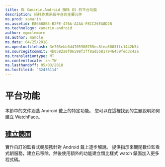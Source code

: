 ```yaml
---
title: 與 Xamarin.Android 損耗 OS 的平台功能
description: 損耗作業系統平台的主要元件
ms.prod: xamarin
ms.assetid: E86688B5-B2FE-476A-A2AA-F8CC26EA8D2B
ms.technology: xamarin-android
author: mgmclemore
ms.author: mamcle
ms.date: 04/25/2018
ms.openlocfilehash: 3e703ebb3d4705980785ec8fea6003ffc1442b54
ms.sourcegitcommit: 4b0582a0f06598f3ff8ad5b817946459fed3c42a
ms.translationtype: MT
ms.contentlocale: zh-TW
ms.lasthandoff: 05/03/2018
ms.locfileid: "32436114"
---
```

# <a name="platform-features"></a>平台功能

本節中的文件涵蓋 Android 戴上的特定功能。 您可以在這裡找到的主題說明如何建立 WatchFace。
 
##  <a name="creating-a-watch-faceandroidwearplatformcreating-a-watchfacemd"></a>[建立錶面](~/android/wear/platform/creating-a-watchface.md)

實作自訂的監看式朝服務針對 Android 戴上逐步解說。 提供指示來關閉數位監看式朝服務，建立已移除，然後使用額外的功能建立類比樣式 watch 錶面加入更多程式碼。

